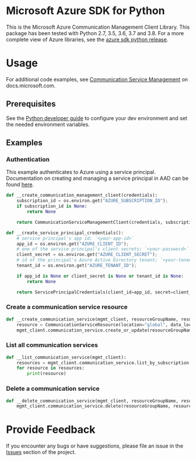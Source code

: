 # Microsoft Azure SDK for Python

This is the Microsoft Azure Communication Management Client Library.
This package has been tested with Python 2.7, 3.5, 3.6, 3.7 and 3.8.
For a more complete view of Azure libraries, see the [azure sdk python release](https://aka.ms/azsdk/python/all).

# Usage

For additional code examples, see [Communication Service Management](https://docs.microsoft.com/python/api/overview/azure/)
on docs.microsoft.com.

## Prerequisites

See the [Python developer
guide](https://docs.microsoft.com/azure/developer/python/configure-local-development-environment?tabs=cmd)
to configure your dev environment and set the needed environment variables.

## Examples

### Authentication

This example authenticates to Azure using a service principal. Documentation on creating and managing a
service principal in AAD can be found
[here](https://docs.microsoft.com/azure/active-directory/develop/howto-create-service-principal-portal).

```python
def __create_communication_management_client(credentials):
    subscription_id = os.environ.get("AZURE_SUBSCRIPTION_ID");
    if subscription_id is None:
        return None

    return CommunicationServiceManagementClient(credentials, subscription_id)

def __create_service_principal_credentials():
    # service principal's app id; `<your-app-id>`
    app_id = os.environ.get("AZURE_CLIENT_ID");
    # one of the service principal's client secrets; `<your-password>`
    client_secret = os.environ.get("AZURE_CLIENT_SECRET");
    # id of the principal's Azure Active Directory tenant; `<your-tenant-id>`
    tenant_id = os.environ.get("AZURE_TENANT_ID");

    if app_id is None or client_secret is None or tenant_id is None:
        return None

    return ServicePrincipalCredentials(client_id=app_id, secret=client_secret, tenant=tenant_id)
```

### Create a communication service resource

```python
def __create_communication_service(mgmt_client, resourceGroupName, resourceName):
    resource = CommunicationServiceResource(location="global", data_location = "UnitedStates")
    mgmt_client.communication_service.create_or_update(resourceGroupName, resourceName, resource)
```

### List all communication services

```python
def __list_communication_service(mgmt_client):
    resources = mgmt_client.communication_service.list_by_subscription();
    for resource in resources:
        print(resource)
```

### Delete a communication service

```python
def __delete_communication_service(mgmt_client, resourceGroupName, resourceName):
    mgmt_client.communication_service.delete(resourceGroupName, resourceName)
```

# Provide Feedback

If you encounter any bugs or have suggestions, please file an issue in the
[Issues](https://github.com/Azure/azure-sdk-for-python/issues) section of the project.
